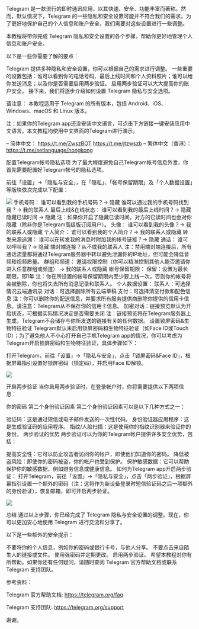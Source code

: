 Telegram 是一款流行的即时通讯应用，以其快速、安全、功能丰富而著称。然而，默认情况下，Telegram 的一些隐私和安全设置可能并不符合我们的需求。为了更好地保护自己的个人信息和账户安全，我们需要对这些设置进行一些调整。

本教程将带你完成 Telegram 隐私和安全设置的各个步骤，帮助你更好地管理个人信息和账户安全。

以下是一些你需要了解的要点：

Telegram 提供多种隐私和安全设置，你可以根据自己的需求进行调整。
一些重要的设置包括：谁可以看到你的电话号码、最后上线时间和个人资料照片；谁可以给你发送消息；以及你是否需要启用两步验证。
启用两步验证可以大大提高你的账户安全。
接下来，我们将逐步介绍如何设置 Telegram 隐私与安全选项。

请注意： 本教程适用于 Telegram 的所有版本，包括 Android、iOS、Windows、macOS 和 Linux 版本。

注：如果你的Telegram app还没安装中文语言，可点击下方链接一键安装应用中文语言。本文教程均使用中文界面的Telegram进行演示。

– 简体中文：
https://t.me/ZwszBOT
https://t.me/jtzwszb
– 繁体中文（香港）：
https://t.me/setlanguage/hongkong

配置Telegram帐号隐私选项
为了最大程度避免自己Telegram帐号信息外泄，你首先需要配置好Telegram帐号的隐私选项。

前往「设置」->「隐私与安全」，在「隐私」、「帐号保留期限」及「个人数据设置」等版块依次完成以下配置：

![](https://pic.superbed.cc/item/66f50830991d0115dfc5de5b.png)
手机号码：
谁可以看到我的手机号码？-> 隐藏
谁可以通过我的手机号码找到我？-> 我的联系人
最后上线&在线状态：
谁可以看到我的最后上线时间？-> 隐藏
隐藏已读时间 -> 隐藏
注：如果你开启了隐藏已读时间，对方的已读时间也会对你隐藏（除非你是Telegram高级版订阅用户）。
头像：
谁可以看到我的头像？-> 我的联系人或隐藏
个人简介：
谁可以看到我的个人简介？-> 我的联系人或隐藏
转发来源追溯：
谁可以在转发我的消息时附加我的帐号链接？-> 隐藏
通话：
谁可以呼叫我？-> 隐藏
端对端连接？从不或我的联系人
注：禁用端对端连接后，所有通话流量都将通过Telegram服务器中转以避免泄漏你的IP地址，但可能会降低音频和视频质量。
群组和频道：
邀请权限控制（你可以精准控制其他人能否邀请你进入任意群组或频道） -> 我的联系人或隐藏
帐号保留期限：
保留：设置为最长期限，即1年
注：你在所设置的帐号保留期限内至少要上线一次，否则你的帐号将会被删除，你也将失去所有消息记录和联系人。
个人数据设置：
联系人：可选择情况云端通讯录
对话：可选择删除所有云端草稿
支付：可选择清空付款和配色信息
注：你可以删除你的配送信息，并要求所有服务提供商删除你提供的信用卡信息。请注意：Telegram从不保存你的信用卡信息。
加密对话：链接预览默认为开启状态，可根据实际情况决定是否需要关闭
注：链接预览将在Telegram服务器上生成，Telegram不会储存与你所发送的链接有关的任何数据。
设置锁屏密码&生物特征验证
Telegram默认未启用锁屏密码和生物特征验证（如Face ID或Touch ID）；为了避免他人不小心打开自己手机Telegram app的情况，你可以考虑为Telegram开启锁屏密码和生物特征验证，具体步骤如下：

打开Telegram，前往「设置」->「隐私与安全」，点击「锁屏密码&Face ID」，根据屏幕指引设置好锁屏密码（锁定码），并启用Face ID解锁。

![](https://pic.superbed.cc/item/66f50884991d0115dfc5e151.png)

开启两步验证
当你启用两步验证时，在登录帐户时，你将需要提供以下两项信息：

你的密码
第二个身份验证因素
第二个身份验证因素可以是以下几种方式之一：

验证码：这是通过短信或电子邮件发送的一次性代码。
身份验证器应用程序：这是生成验证码的应用程序。
指纹/人脸扫描：这是使用你的指纹识别器来验证你的身份。
两步验证的优势
两步验证可以为你的Telegram帐户提供许多安全优势，包括：

提高安全性：它可以防止攻击者访问你的帐户，即使他们知道你的密码。
降低被盗风险：即使你的密码被盗，你的帐户也受到保护。
保护敏感数据：它可以帮助保护你的敏感数据，例如财务信息或健康信息。
如何为Telegram app开启两步验证：
打开Telegram，前往「设置」->「隐私与安全」，点击「两步验证」，根据屏幕指引设置一个额外的密码（注：这将作为新设备登录时短信验证码之后一项额外的身份验证），恢复邮箱，即可开启两步验证。


![](https://pic.superbed.cc/item/66f508cc991d0115dfc5e356.webp)

总结
通过以上步骤，你已经完成了 Telegram 隐私与安全设置的调整。现在，你可以更加安心地使用 Telegram 进行交流和分享了。

以下是一些额外的安全提示：

不要将你的个人信息，例如你的密码或银行卡号，与他人分享。
不要点击来自陌生人的链接或文件。
使用强密码并定期更改。
启用两步验证。
希望本教程对你有所帮助。如果你还有任何疑问，请随时查阅 Telegram 官方帮助文档或联系 Telegram 支持团队。

参考资料：

Telegram 官方帮助文档: https://telegram.org/faq

Telegram 支持团队: https://telegram.org/support


谢谢。

